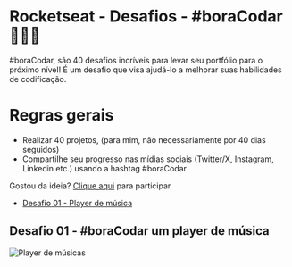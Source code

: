 # Rocketseat - Desafios - #boraCodar 👩🏻‍💻

 #boraCodar, são 40 desafios incríveis para levar seu portfólio para o próximo nível! É um desafio que visa ajudá-lo a melhorar suas habilidades de codificação.

# Regras gerais

* Realizar 40 projetos, (para mim, não necessariamente por 40 dias seguidos)
* Compartilhe seu progresso nas mídias sociais (Twitter/X, Instagram, Linkedin etc.) usando a hashtag #boraCodar

Gostou da ideia? 
[Clique aqui](https://www.rocketseat.com.br/boracodar/desafios-anteriores) para participar

* [Desafio 01 - Player de música](#day01)

##  Desafio 01 - #boraCodar um player de música <a name="day01"></a>

![Player de músicas](./projects/player-de-musica/player-de-musica.jpg)